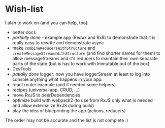 # Wish-list

I plan to work on (and you can help, too):

* better docs
* _partially done_ - example app (Redux and RxR) to demonstrate that it is really easy to rewrite and demonstrate async
* make `combineReducersWithStructure` and `createMessageStreamsWithStructure` (and find shorter names for them) to allow messageStreams and it's reducers to maintain their own separate parts of the state (but is has to work with Immutable out of the box)
* DevTools
* _patially done_ logger:  now you have loggerStream at least to log into console anything what happens in your app.
* react router example (and if needed some helpers)
* recipes (universal app, CRUD, ...)
* move RxJS to peerDependencies
* optimize build with webpack2 (to use from RxJS only what is needed and allow externalize RxJS during build)
* play the idea of blueprinting the app (actions, reducers)

The order may not be accurate and the list is not complete :)
